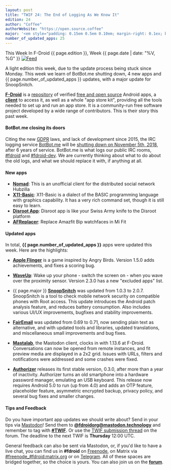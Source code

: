 ```yaml
---
layout: post
title: "TWIF 24: The End of Logging As We Know It"
edition: 24
author: "Coffee"
authorWebsite: "https://open.source.coffee"
major: '<em style="padding: 0.15em 0.5em 0.10em; margin-right: 0.1ex; border-style: solid; border-width: medium; border-radius: 1em; color: #8ab000; font-style: normal; font-weight: bold;">Major</em>'
number_of_updated_apps: 25
---
```


This Week In F-Droid {{ page.edition }}, Week {{ page.date | date: "%V, %G" }} <a href="{{ site.baseurl }}/feed.xml"><img src="{{ site.baseurl }}/assets/Feed-icon-16x16.png" alt="Feed"></a>

A light edition this week, due to the update process being stuck since Monday. This week we learn of BotBot.me shutting down, 4 new apps and {{ page.number_of_updated_apps }} updates, with a major update for SnoopSnitch.
<!--more-->

**[F-Droid](https://f-droid.org/)** is a [repository](https://f-droid.org/packages/) of verified [free and open source](https://en.wikipedia.org/wiki/Free_and_open-source_software) Android apps, a **[client](https://f-droid.org/app/org.fdroid.fdroid)** to access it, as well as a whole "app store kit", providing all the tools needed to set up and run an app store. It is a community-run free software project developed by a wide range of contributors. This is their story this past week.

#### BotBot.me closing its doors

Citing the new [GDPR](https://en.wikipedia.org/wiki/General_Data_Protection_Regulation) laws, and lack of development since 2015, the IRC logging service [BotBot.me](https://botbot.me) will be [shutting down on November 5th, 2018](https://lincolnloop.com/blog/saying-goodbye-botbotme/), after 6 years of service. BotBot.me is what logs our public IRC rooms, [#fdroid](https://botbot.me/freenode/fdroid/) and [#fdroid-dev](https://botbot.me/freenode/fdroid-dev/). We are currently thinking about what to do about the old logs, and what we should replace it with, if anything at all.

#### New apps

* **[Nomad](https://f-droid.org/app/com.dfa.hubzilla_android)**: This is an unofficial client for the distributed social network Hubzilla
* **[X11-Basic](https://f-droid.org/app/net.sourceforge.x11basic)**: X11-Basic is a dialect of the BASIC programming language with graphics capability. It has a very rich command set, though it is still easy to learn.
* **[Disroot App](https://f-droid.org/app/org.disroot.disrootapp)**: Disroot app is like your Swiss Army knife to the Disroot platform
* **[AFReplacer](https://f-droid.org/app/ru.ifproject.android.afr)**: Replace Amazfit Bip watchfaces in Mi Fit

#### Updated apps

In total, **{{ page.number_of_updated_apps }}** apps were updated this week. Here are the highlights:

* **[Apple Flinger](https://f-droid.org/app/com.gitlab.ardash.appleflinger.android)** is a game inspired by Angry Birds. Version 1.5.0 adds achievements, and fixes a scoring bug.

* **[WaveUp](https://f-droid.org/app/com.jarsilio.android.waveup)**: Wake up your phone - switch the screen on - when you wave over the proximity sensor. Version 2.3.0 has a new "excluded apps" list. 

* {{ page.major }} **[SnoopSnitch](https://f-droid.org/app/de.srlabs.snoopsnitch)** was updated from 1.0.3 to 2.0.7. SnoopSnitch is a tool to check mobile network security on compatible phones with Root access. This update introduces the Android patch analysis feature, and reduces battery consumption. Also includes various UI/UX improvements, bugfixes and stability improvements.

* **[FairEmail](https://f-droid.org/app/eu.faircode.email)** was updated from 0.69 to 0.71, now sending plain text as alternative, and with updated tools and libraries, updated translations, and miscellaneous small improvements and bug fixes.

* **[Mastalab](https://f-droid.org/app/fr.gouv.etalab.mastodon)**, the Mastodon client, clocks in with 1.13.6 at F-Droid. Conversations can now be opened from remote instances, and fit preview media are displayed in a 2x2 grid. Issues with URLs, filters and notifications were addressed and some crashes were fixed.

* **[Authorizer](https://f-droid.org/app/net.tjado.passwdsafe)** releases its first stable version, 0.3.0, after more than a year of inactivity. Authorizer turns an old smartphone into a hardware password manager, emulating an USB keyboard. This release now requires Android 5.0 to run (up from 4.0) and adds an OTP feature, placeholder feature, asymmetric encrypted backup, privacy policy, and several bug fixes and smaller changes.

#### Tips and Feedback

Do you have important app updates we should write about? Send in your tips via [Mastodon](https://joinmastodon.org)! Send them to **[@fdroidorg@mastodon.technology](https://mastodon.technology/@fdroidorg)** and remember to tag with **[#TWIF](https://mastodon.technology/tags/twif)**. Or use the [TWIF submission thread](https://forum.f-droid.org/t/twif-submission-thread) on the forum. The deadline to the next TWIF is **Thursday** 12:00 UTC.

General feedback can also be sent via Mastodon, or, if you'd like to have a live chat, you can find us in **#fdroid** on [Freenode](https://freenode.net), on Matrix via [#freenode_#fdroid:matrix.org](https://matrix.to/#/#freenode_#fdroid:matrix.org) or on [Telegram](https://t.me/joinchat/AlRQekvjWDTuQrCgMYSNVA). All of these spaces are bridged together, so the choice is yours. You can also join us on the **[forum](https://forum.f-droid.org/)**.
